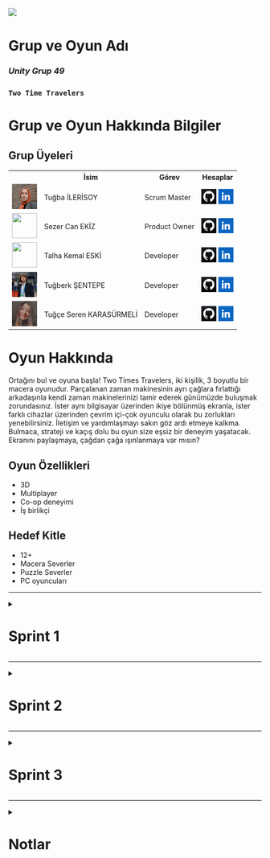   <html>
  <body>
    
![](https://github.com/SezerCan17/Group49_OUA_Bootcamp_Project/blob/3/Images/Sprint1/IMG-20240706-WA0017.jpg)
  
    
  # **Grup ve Oyun Adı**

 ### ***Unity Grup 49***
 
  ### **`Two Time Travelers`**

  # Grup ve Oyun Hakkında Bilgiler

  ## Grup Üyeleri

  <table>
    <tr>
      <th></th>
      <th>İsim</th>
      <th>Görev</th>
      <th>Hesaplar</th>
    </tr>
    <tr>
      <td><img src="Images/Sprint1/Tuğba İLERİSOY.jpeg" width="50" height="50" /></td>
      <td>Tuğba İLERİSOY</td>
      <td>Scrum Master</td>
      <td>
        <a href="https://github.com/Tuqbai" target="_blank"><img src="Images/Sprint1/github logo.png" width="30" height="30"/></a>
        <a href="https://www.linkedin.com/in/tu%C4%9Fba-ilerisoy-3a47152a2?utm_source=share&utm_campaign=share_via&utm_content=profile&utm_medium=android_app"_blank" ><img src="Images/Sprint1/Linkedin Logo.png" width="30" height="30" /></a>
      </td>
    </tr>
    <tr>
      <td><img src="Images/Sprint1/Sezer Can EKİZ.jpeg" width="50" height="50" /></td>
      <td>Sezer Can EKİZ</td>
      <td>Product Owner</td>
      <td>
        <a href="https://github.com/SezerCan17" target="_blank"><img src="Images/Sprint1/github logo.png" width="30" height="30"/></a>
        <a href="https://www.linkedin.com/in/sezer-can-ekiz-838478242?utm_source=share&utm_campaign=share_via&utm_content=profile&utm_medium=android_app" target="_blank"><img src="Images/Sprint1/Linkedin Logo.png" width="30" height="30" /></a>
      </td>
    </tr>
    <tr>
      <td><img src="Images/Sprint1/Talha Kemal ESKİ.jpg" width="50" height="50" /></td>
      <td>Talha Kemal ESKİ </td>
      <td>Developer</td>
      <td>
        <a href="https://github.com/talhaes"_blank"><img src="Images/Sprint1/github logo.png" width="30" height="30"/></a>
        <a href="https://www.linkedin.com/in/talhaeski/"_blank"><img src="Images/Sprint1/Linkedin Logo.png" width="30" height="30" /></a>
      </td>
    </tr>
    <tr>
      <td><img src="Images/Sprint1/Tuğberk ŞENTEPE.jpeg" width="50" height="50" /></td>
      <td>Tuğberk ŞENTEPE</td>
      <td>Developer</td>
      <td>
        <a href="https://github.com/tugberksentepe"_blank"><img src="Images/Sprint1/github logo.png" width="30" height="30"/></a>
        <a href="https://www.linkedin.com/in/tugberksentepe/" target="_blank"><img src="Images/Sprint1/Linkedin Logo.png" width="30" height="30" /></a>
      </td>
    </tr>
    <tr>
      <td><img src="Images/Sprint1/Tuğçe Seren KARASÜRMELİ.jpeg" width="50" height="50" /></td>
      <td>Tuğçe Seren KARASÜRMELİ</td>
      <td>Developer</td>
      <td>
        <a href="https://github.com/tugceseren"_blank"><img src="Images/Sprint1/github logo.png" width="30" height="30"/></a>
        <a href="https://www.linkedin.com/in/tugceserenkarasurmeli/" target="_blank"><img src="Images/Sprint1/Linkedin Logo.png" width="30" height="30" /></a>
    

   

  </tr>
  </table>





  # Oyun Hakkında
Ortağını bul ve oyuna başla! Two Times Travelers, iki kişilik, 3 boyutlu bir macera oyunudur. Parçalanan zaman makinesinin ayrı çağlara fırlattığı arkadaşınla kendi zaman makinelerinizi tamir ederek günümüzde buluşmak zorundasınız. İster aynı bilgisayar üzerinden ikiye bölünmüş ekranla, ister farklı cihazlar üzerinden çevrim içi-çok oyunculu olarak bu zorlukları yenebilirsiniz. İletişim ve yardımlaşmayı sakın göz ardı etmeye kalkma. Bulmaca, strateji ve kaçış dolu bu oyun size eşsiz bir deneyim yaşatacak. Ekranını paylaşmaya, çağdan çağa ışınlanmaya var mısın?


## Oyun Özellikleri

    
- 3D
- Multiplayer
- Co-op deneyimi
- İş birlikçi



 ## Hedef Kitle

  - 12+
  - Macera Severler
  - Puzzle Severler
  - PC oyuncuları

---

 <details>
    <summary><h1>Sprint 1</h1></summary>

    
    
  **SPRINT NOTLARI**

   Sprint içi tamamlanması beklenen puan 100, total puan 300’dür. 
   
   *Puanlama Mantığı:* Her bir Sprint için tamamlanması gereken puanı 100’dür. Assets seçimi, level tasarımı, online/multiplayer yapısının oluşturulması başarıyla tamamlanmıştır. İlk Sprint için belirlenen hedefe ulaşılmıştır.

 <details>
    <summary><h2>Daily Scrum</h2></summary>
      Görüşmeler WhatsApp ve Discord aracılığıyla sağlanmıştır.
  <table style="width: 100%;">
    
<td style="width: 25%;"><img src="Images/Sprint1/Screenshot_20240703_204727_Discord.jpg" style="max-width: 100%; height: auto;"></td>
<td style="width: 25%;"><img src="Images/Sprint1/Screenshot_20240706_132657_Discord.jpg" style="max-width: 100%; height: auto;"></td>
<td style="width: 25%;"><img src="Images/Sprint1/Screenshot_20240706_132042_WhatsApp.jpg" style="max-width: 100%; height: auto;"></td>
<td style="width: 25%;"><img src="Images/Sprint1/Screenshot_20240706_132141_WhatsApp.jpg" style="max-width: 100%; height: auto;"></td>

   
  </table>
  </details>   

  <details>
    <summary><h2>Sprint Board Update Ekran Görüntüleri</h2></summary>

  [Product Backlog Board (Trello)](https://trello.com/invite/b/0pl6nN8f/ATTI436a945bff0a6c95c94b48082c602e09D85D90D6/team-board)

  <img src="Images/Sprint1/Ekran Alıntısı.PNG" style="max-width: 100%; height: auto;">

    
  
  </details>

  <details>
    <summary><h2>Oyun İçinden Ekran Görüntüleri</h2></summary>
  <table style="width: 100%;">
    
   
   ![](https://github.com/SezerCan17/Group49_OUA_Bootcamp_Project/blob/3/Images/Sprint1/IMG-20240702-WA0001.jpg)
   ![](https://github.com/SezerCan17/Group49_OUA_Bootcamp_Project/blob/3/Images/Sprint1/IMG-20240703-WA0008.jpg)
    
  </table>
  </details>   

 

  


   **Sprint Review**
Level sayısına, karakterlere ve oyunun low poly bir tasarıma sahip olmasına karar verilmiştir. 

   **Sprint Review Katılımcıları:** *Sezer Can Ekiz, Talha Kemal Eski, Tuğba İlerisoy, Tuğberk Şentepe, Tuğçe Seren Karasürmeli*
  
   **Sprint Retrospective**
   
   - Takım içinde görev ve rol dağılımları yapılmıştır.
   - Takım içi rollerde düzenleme yapılmış, scrum master değişmiştir.
   - Takım üyelerinin iletişime daha açık olması gerektiği vurgulanmıştır.


  </details>

  ---

  <details>
    <summary><h1>Sprint 2</h1></summary>

   <details>
   <summary><h2>Sprint Notları</h2></summary>

  Sprint içi tamamlanması beklenen puan 100 olup 80 puan tamamlanmıştır. Map tasarımı ve controller yapımı 3. sprint'de de devam edecektir.
  
   *Puanlama mantığı:*

    
**Controller Seçme ve Yapma**

- Tamamlanması beklenen puan: 25
- Tamamlanma durumu: 15 puan



**Map Tasarımı (3 adet)**

- Her bir map için tamamlanması beklenen puan: 10
- Tamamlanmayan mapler: 5 puan
- Tamamlanma durumu: 20 puan


**Multiplayer ve Lobby Sistemleri**

- Tamamlanması beklenen puan: 20
- Tamamlanma durumu: 20 puan


**Ekran Bölme Mekaniği**

- Tamamlanması beklenen puan: 25
- Tamamlama durumu: 25 puan
- Tamamlanmış Puanlar: 80 puan


**Açıklama**
- Controller Seçme ve Yapma: Teknik zorluklar ve buglar nedeniyle beklenen seviyede tamamlanamadı, bu yüzden düşük puan verildi.
- Map Tasarımı: Her bir harita için eşit puan, bitmemiş harita için yarım puan verilmiştir.
- Multiplayer ve Lobby Sistemleri: Başarıyla tamamlandığı için  tam puan verildi.
- Ekran Bölme Mekaniği: Başarıyla tamamlandığı için tam puan verildi.

</details>
 <details>
    <summary><h2>Daily Scrum</h2></summary>
      Görüşmeler WhatsApp ve Discord grupları aracılığıyla sağlanmıştır.
  <table style="width: 100%;">
    
<td style="width: 25%;"><img src="Images/Sprint2/Screenshot_20240716_201322_Discord.jpg" style="max-width: 100%; height: auto;"></td>
<td style="width: 25%;"><img src="Images/Sprint2/Screenshot_20240720_174215_WhatsApp.jpg" style="max-width: 100%; height: auto;"></td>

   
  </table>
  </details>   

  <details>
    <summary><h2>Sprint Board Update Ekran Görüntüleri</h2></summary>

   [Product Backlog Board (Trello)](https://trello.com/invite/b/0pl6nN8f/ATTI436a945bff0a6c95c94b48082c602e09D85D90D6/team-board)

  <img src="Images/Trello.PNG" style="max-width: 100%; height: auto;">

  
  </details>

  <details>
    <summary><h2>Oyun İçinden Ekran Görüntüleri</h2></summary>
  <table style="width: 100%;">
    
   
   ![](https://github.com/SezerCan17/Grup49-OUA-Bootcamp/blob/main/Images/WhatsApp%20G%C3%B6rsel.jpg)
   ![](https://github.com/SezerCan17/Grup49-OUA-Bootcamp/blob/main/Images/sahne04975387.PNG)
   ![](https://github.com/SezerCan17/Grup49-OUA-Bootcamp/blob/main/Images/sahne0497531.PNG)

     
    
  </table>
  </details>   

 

  


   **Sprint Review**
- Level sıralamasına ve oyun içi kontrollere karar verilmiştir ve hikâye oluşturulmuştur.
- Multiplayer ve lobby sistemleri kurulmuştur.
- Mini Game/Puzzle türleri seçilmiştir.
- Eş zamanlı oyun deneyimi denenmiştir.

   **Sprint Review Katılımcıları:** *Sezer Can Ekiz, Tuğba İlerisoy, Tuğberk Şentepe*
  
 **Sprint Retrospective**
      - Seviye içerisindeki bulmaca sayısı belirlenmiştir.
      - Puzzle'lar için görev dağılımı yapılmıştır.
      - Takım üyelerine çalışmaları hızlandırması gerektiği vurgulanmıştır.


  </details>

  ---

 <details>
    <summary><h1>Sprint 3</h1></summary>

    
  <details>
<summary><h2>Sprint Notları</h2></summary>

   Sprint içi tamamlanası beklenen puan 100'dür ve ... puan tamamlanmıştır.

   *Puanlama Mantığı:*
   "Mini Game, Controller Seçme, Envanter Sistem, Oyun İçi Hedefler, Ses Seçimi, Menü Dizaynı, AI Entegrasyonu, Oyun İçi Diyalog Ekleme, UI Seçme ve NPC Kontrolü" olmak üzere her hedef 10 puan olacak şekilde belirlenmiştir. Tüm hedefler tamamlanmış ve sprintte 100 tam puana ulaşılmıştır.

  </details>

 

 <details>
    <summary><h2>Daily Scrum</h2></summary>
      Görüşmeler WhatsApp ve Discord grupları aracılığıyla sağlanmıştır.
  <table style="width: 100%;">
    
<td style="width: 25%;"><img src="Images/Sprint3/DiscordSS.jpg" style="max-width: 100%; height: auto;"></td>
<td style="width: 25%;"><img src="Images/Sprint3/WhatsAppSS1.jpg" style="max-width: 100%; height: auto;"></td>
<td style="width: 25%;"><img src="Images/Sprint3/WhatsAppSS2.jpg" style="max-width: 100%; height: auto;"></td>

   
  </table>
  </details>   

  <details>
    <summary><h2>Sprint Board Update Ekran Görüntüleri</h2></summary>

   [Product Backlog Board (Trello)](https://trello.com/invite/b/0pl6nN8f/ATTI436a945bff0a6c95c94b48082c602e09D85D90D6/team-board)

  <img src="Images/Sprint3/TrelloSS.PNG" style="max-width: 100%; height: auto;">

  
  </details>

  <details>
    <summary><h2>Oyun İçinden Ekran Görüntüleri</h2></summary>
  <table style="width: 100%;">
    
   
   ![](https://github.com/SezerCan17/Group49_OUA_Bootcamp_Project/blob/3/Images/Sprint3/Oyun1.jpg)
   ![](https://github.com/SezerCan17/Group49_OUA_Bootcamp_Project/blob/3/Images/Sprint3/Oyun2.jpg)
   ![](https://github.com/SezerCan17/Group49_OUA_Bootcamp_Project/blob/3/Images/Sprint3/Oyun4.jpg)

     
    
  </table>
  </details>   

 

  


   **Sprint Review**
- Kullanıcı arayüzü iyileştirildi ve yeni butonlar eklendi.
- Karakter animasyonları geliştirildi.
- Performans optimizasyonu sırasında beklenmedik hatalarla karşılaşıldı ve bazı görevler iptal edildi.
- Mini oyunlar geliştirildi ve oyun içine entegre edildi.
- Map oluşturma tamamlanmıştır.

   **Sprint Review Katılımcıları:** *Sezer Can Ekiz, Tuğba İlerisoy*
  
 **Sprint Retrospective**
- Oyun gidişatındaki sorunlar konuşulmuş ve yetişmeyecek özellikler çıkartılmıştır.
- Oyun içindeki görev yerleri belirlenmiştir.
- Oyun hikâyeleştirilmesi yapılmıştır.
- Takım üyelerine diğer projelerde daha aktif olmaları gerektiği konuşulmuştur.


  </details>

  ---

  <details>
  <summary><h1>Notlar</h1></summary>
  Oyunda kullanılan kodlar genel olarak ThirdPersonController dosyasında bulunmaktadır.
  
  <details>
    <summary><h2>Kaynaklar</h2></summary>
    
   <details>
      <summary><h3>Görsel Kaynaklar</h3></summary>
     
  [Geçmiş Paketi](https://unityassetcollection.com/polygon-western-pack-free-down1load/)
  
  [Şimdiki Zaman Paketi](https://assetstore.unity.com/packages/3d/environments/polygon-sampler-pack-207048)

  [Gelecek Paketi](https://unityassetcollection.com/polygon-sci-fi-city-pack-free-download/)
  
  [Skybox Paketi](https://assetstore.unity.com/packages/3d/environments/simple-sky-cartoon-assets-42373)
  
  [Geçmiş Map'indeki Ev](https://www.cgtrader.com/items/3708693/download-page)
  
  [Nişangâh İkonu](https://assetstore.unity.com/packages/2d/gui/icons/crosshairs-216732)

  [Kapı Paketi](https://assetstore.unity.com/packages/3d/props/interior/free-wood-door-pack-280509)

  [Kilit Sistemi](https://assetstore.unity.com/packages/2d/gui/keypad-62942)
  
   Gelecek zaman reklam panosunda, oyun logosunda ve Read Me görseli üretiminde Copilot kullanılmıştır.
    </details>
    
  <details>
      <summary><h3>Ses Kaynakları</h3></summary>
    
    [Menü Müziği](https://freesound.org/people/Sunsai/sounds/415805/)
  
    </details>
  </details>
  
  <details>
    <summary><h2>Faturalar</h2></summary>
    Oyunda kullanılan Polygon Educational Bundle paketinin faturasıdır:
    <td style="width: 25%;"><img src="Images/Sprint3/fatura_sampler.png" style="max-width: 100%; height: auto;"></td>
   
  </details>
</details>
